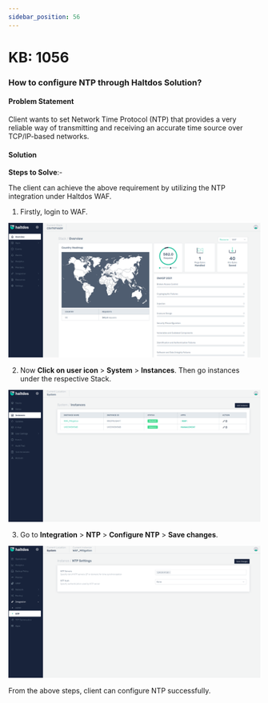 ```yaml
---
sidebar_position: 56
---
```


# KB: 1056

### **How to configure NTP through Haltdos Solution?**

#### **Problem Statement**

Client wants to set Network Time Protocol (NTP) that provides a very reliable way of transmitting and receiving an accurate time source over TCP/IP-based networks.

#### **Solution**

**Steps to Solve**:-

The client can achieve the above requirement by utilizing the NTP integration under Haltdos WAF.

1. Firstly, login to WAF.

![kb-1056](/img/waf/kb/v2/overview_kb_1056_1.png)

2. Now **Click on user icon** > **System** > **Instances**. Then go instances under the respective Stack.

![kb-1056](/img/waf/kb/v2/instances_kb_1056_2.png)

3. Go to **Integration** > **NTP**  > **Configure NTP** > **Save changes**.

![kb-1056](/img/waf/kb/v2/ntp_kb_1056_3.png)

From the above steps, client can configure NTP successfully.





